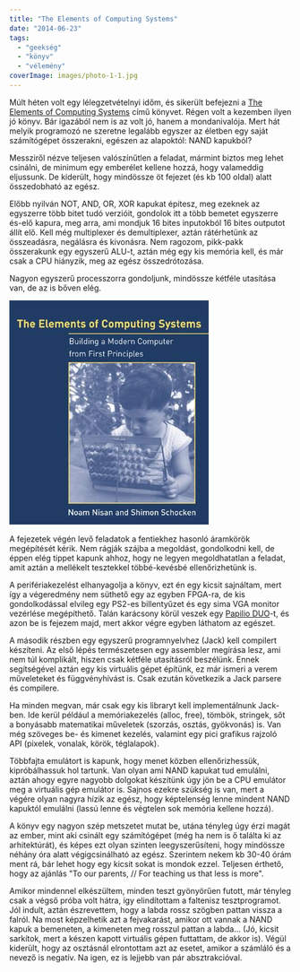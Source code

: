 ```yaml
---
title: "The Elements of Computing Systems"
date: "2014-06-23"
tags: 
  - "geekség"
  - "könyv"
  - "vélemény"
coverImage: images/photo-1-1.jpg
---
```


Múlt héten volt egy lélegzetvételnyi időm, és sikerült befejezni a [The Elements of Computing Systems](http://www.nand2tetris.org/) című könyvet. Régen volt a kezemben ilyen jó könyv. Bár igazából nem is az volt jó, hanem a mondanivalója. Mert hát melyik programozó ne szeretne legalább egyszer az életben egy saját számítógépet összerakni, egészen az alapoktól: NAND kapukból?

Messziről nézve teljesen valószínűtlen a feladat, mármint biztos meg lehet csinálni, de minimum egy emberélet kellene hozzá, hogy valameddig eljussunk. De kiderült, hogy mindössze öt fejezet (és kb 100 oldal) alatt összedobható az egész.

Előbb nyilván NOT, AND, OR, XOR kapukat építesz, meg ezeknek az egyszerre több bitet tudó verzióit, gondolok itt a több bemetet egyszerre és-elő kapura, meg arra, ami mondjuk 16 bites inputokból 16 bites outputot állít elő. Kell még multiplexer és demultiplexer, aztán rátérhetünk az összeadásra, negálásra és kivonásra. Nem ragozom, pikk-pakk összerakunk egy egyszerű ALU-t, aztán még egy kis memória kell, és már csak a CPU hiányzik, meg az egész összedrótozása.

Nagyon egyszerű processzorra gondoljunk, mindössze kétféle utasítása van, de az is bőven elég.

[![The-Elements-of-Computing-Systems-9780262640688](images/The-Elements-of-Computing-Systems-9780262640688.jpg)](https://csokavar.hu/blog/2014/06/the-elements-of-computing-systems/the-elements-of-computing-systems-9780262640688/)

A fejezetek végén levő feladatok a fentiekhez hasonló áramkörök megépítését kérik. Nem rágják szájba a megoldást, gondolkodni kell, de éppen elég tippet kapunk ahhoz, hogy ne legyen megoldhatatlan a feladat, amit aztán a mellékelt tesztekkel többé-kevésbé ellenőrizhetünk is.

A perifériakezelést elhanyagolja a könyv, ezt én egy kicsit sajnáltam, mert így a végeredmény nem süthető egy az egyben FPGA-ra, de kis gondolkodással elvileg egy PS2-es billentyűzet és egy sima VGA monitor vezérlése megépíthető. Talán karácsony körül veszek egy [Papilio DUO](https://www.kickstarter.com/projects/13588168/papilio-duo-drag-and-drop-fpga-circuit-lab-for-mak)\-t, és azon be is fejezem majd, mert akkor végre egyben láthatom az egészet.

A második részben egy egyszerű programnyelvhez (Jack) kell compilert készíteni. Az első lépés természetesen egy assembler megírása lesz, ami nem túl komplikált, hiszen csak kétféle utasításról beszélünk. Ennek segítségével aztán egy kis virtuális gépet építünk, ez már ismeri a verem műveleteket és függvényhívást is. Csak ezután következik a Jack parsere és compilere.

Ha minden megvan, már csak egy kis libraryt kell implementálnunk Jack-ben. Ide kerül például a memóriakezelés (alloc, free), tömbök, stringek, sőt a bonyásabb matematikai műveletek (szorzás, osztás, gyökvonás) is. Van még szöveges be- és kimenet kezelés, valamint egy pici grafikus rajzoló API (pixelek, vonalak, körök, téglalapok).

Többfajta emulátort is kapunk, hogy menet közben ellenőrizhessük, kipróbálhassuk hol tartunk. Van olyan ami NAND kapukat tud emulálni, aztán ahogy egyre nagyobb dolgokat készítünk úgy jön be a CPU emulátor meg a virtuális gép emulátor is. Sajnos ezekre szükség is van, mert a végére olyan nagyra hízik az egész, hogy képtelenség lenne mindent NAND kapuktól emulálni (lassú lenne és végtelen sok memória kellene hozzá).

A könyv egy nagyon szép metszetet mutat be, utána tényleg úgy érzi magát az ember, mint aki csinált egy számítógépet (még ha nem is ő találta ki az arhitektúrát), és képes ezt olyan szinten leegyszerűsíteni, hogy mindössze néhány óra alatt végigcsinálható az egész. Szerintem nekem kb 30-40 órám ment rá, bár lehet hogy egy kicsit sokat is mondok ezzel. Teljesen érthető, hogy az ajánlás "To our parents, // For teaching us that less is more".

Amikor mindennel elkészültem, minden teszt gyönyörűen futott, már tényleg csak a végső próba volt hátra, így elindítottam a faltenisz tesztprogramot. Jól indult, aztán észrevettem, hogy a labda rossz szögben pattan vissza a falról. Na most képzelhetik azt a fejvakarást, amikor ott vannak a NAND kapuk a bemeneten, a kimeneten meg rosszul pattan a labda... (Jó, kicsit sarkítok, mert a készen kapott virtuális gépen futtattam, de akkor is). Végül kiderült, hogy az osztásnál elrontottam azt az esetet, amikor a számláló és a nevező is negatív. Na igen, ez is lejjebb van pár absztrakcióval.
